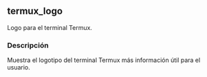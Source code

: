 ## termux_logo
Logo para el terminal Termux.

### Descripción

Muestra el logotipo del terminal Termux más información útil para el usuario.
